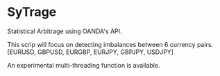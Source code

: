 # SyTrage
Statistical Arbitrage using OANDA's API.

This scrip will focus on detecting imbalances between 6 currency pairs.
[EURUSD, GBPUSD, EURGBP, EURJPY, GBPJPY, USDJPY]

An experimental multi-threading function is available.
